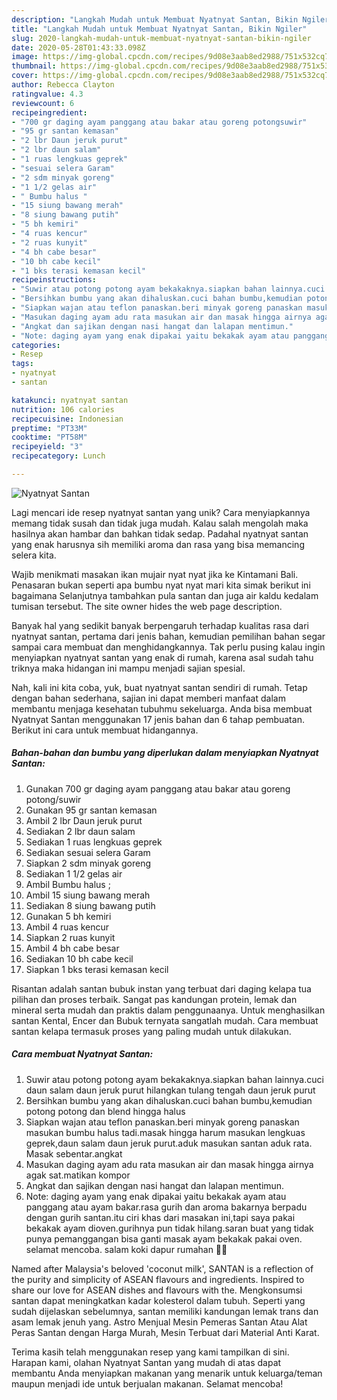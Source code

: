 ```yaml
---
description: "Langkah Mudah untuk Membuat Nyatnyat Santan, Bikin Ngiler"
title: "Langkah Mudah untuk Membuat Nyatnyat Santan, Bikin Ngiler"
slug: 2020-langkah-mudah-untuk-membuat-nyatnyat-santan-bikin-ngiler
date: 2020-05-28T01:43:33.098Z
image: https://img-global.cpcdn.com/recipes/9d08e3aab8ed2988/751x532cq70/nyatnyat-santan-foto-resep-utama.jpg
thumbnail: https://img-global.cpcdn.com/recipes/9d08e3aab8ed2988/751x532cq70/nyatnyat-santan-foto-resep-utama.jpg
cover: https://img-global.cpcdn.com/recipes/9d08e3aab8ed2988/751x532cq70/nyatnyat-santan-foto-resep-utama.jpg
author: Rebecca Clayton
ratingvalue: 4.3
reviewcount: 6
recipeingredient:
- "700 gr daging ayam panggang atau bakar atau goreng potongsuwir"
- "95 gr santan kemasan"
- "2 lbr Daun jeruk purut"
- "2 lbr daun salam"
- "1 ruas lengkuas geprek"
- "sesuai selera Garam"
- "2 sdm minyak goreng"
- "1 1/2 gelas air"
- " Bumbu halus "
- "15 siung bawang merah"
- "8 siung bawang putih"
- "5 bh kemiri"
- "4 ruas kencur"
- "2 ruas kunyit"
- "4 bh cabe besar"
- "10 bh cabe kecil"
- "1 bks terasi kemasan kecil"
recipeinstructions:
- "Suwir atau potong potong ayam bekakaknya.siapkan bahan lainnya.cuci daun salam daun jeruk purut hilangkan tulang tengah daun jeruk purut"
- "Bersihkan bumbu yang akan dihaluskan.cuci bahan bumbu,kemudian potong potong dan blend hingga halus"
- "Siapkan wajan atau teflon panaskan.beri minyak goreng panaskan masukan bumbu halus tadi.masak hingga harum masukan lengkuas geprek,daun salam daun jeruk purut.aduk masukan santan aduk rata. Masak sebentar.angkat"
- "Masukan daging ayam adu rata masukan air dan masak hingga airnya agak sat.matikan kompor"
- "Angkat dan sajikan dengan nasi hangat dan lalapan mentimun."
- "Note: daging ayam yang enak dipakai yaitu bekakak ayam atau panggang atau ayam bakar.rasa gurih dan aroma bakarnya berpadu dengan gurih santan.itu ciri khas dari masakan ini,tapi saya pakai bekakak ayam dioven.gurihnya pun tidak hilang.saran buat yang tidak punya pemanggangan bisa ganti masak ayam bekakak pakai oven. selamat mencoba. salam koki dapur rumahan 👩‍🍳"
categories:
- Resep
tags:
- nyatnyat
- santan

katakunci: nyatnyat santan 
nutrition: 106 calories
recipecuisine: Indonesian
preptime: "PT33M"
cooktime: "PT58M"
recipeyield: "3"
recipecategory: Lunch

---
```



![Nyatnyat Santan](https://img-global.cpcdn.com/recipes/9d08e3aab8ed2988/751x532cq70/nyatnyat-santan-foto-resep-utama.jpg)

Lagi mencari ide resep nyatnyat santan yang unik? Cara menyiapkannya memang tidak susah dan tidak juga mudah. Kalau salah mengolah maka hasilnya akan hambar dan bahkan tidak sedap. Padahal nyatnyat santan yang enak harusnya sih memiliki aroma dan rasa yang bisa memancing selera kita.

Wajib menikmati masakan ikan mujair nyat nyat jika ke Kintamani Bali. Penasaran bukan seperti apa bumbu nyat nyat mari kita simak berikut ini bagaimana Selanjutnya tambahkan pula santan dan juga air kaldu kedalam tumisan tersebut. The site owner hides the web page description.

Banyak hal yang sedikit banyak berpengaruh terhadap kualitas rasa dari nyatnyat santan, pertama dari jenis bahan, kemudian pemilihan bahan segar sampai cara membuat dan menghidangkannya. Tak perlu pusing kalau ingin menyiapkan nyatnyat santan yang enak di rumah, karena asal sudah tahu triknya maka hidangan ini mampu menjadi sajian spesial.


Nah, kali ini kita coba, yuk, buat nyatnyat santan sendiri di rumah. Tetap dengan bahan sederhana, sajian ini dapat memberi manfaat dalam membantu menjaga kesehatan tubuhmu sekeluarga. Anda bisa membuat Nyatnyat Santan menggunakan 17 jenis bahan dan 6 tahap pembuatan. Berikut ini cara untuk membuat hidangannya.

<!--inarticleads1-->

##### Bahan-bahan dan bumbu yang diperlukan dalam menyiapkan Nyatnyat Santan:

1. Gunakan 700 gr daging ayam panggang atau bakar atau goreng potong/suwir
1. Gunakan 95 gr santan kemasan
1. Ambil 2 lbr Daun jeruk purut
1. Sediakan 2 lbr daun salam
1. Sediakan 1 ruas lengkuas geprek
1. Sediakan sesuai selera Garam
1. Siapkan 2 sdm minyak goreng
1. Sediakan 1 1/2 gelas air
1. Ambil  Bumbu halus ;
1. Ambil 15 siung bawang merah
1. Sediakan 8 siung bawang putih
1. Gunakan 5 bh kemiri
1. Ambil 4 ruas kencur
1. Siapkan 2 ruas kunyit
1. Ambil 4 bh cabe besar
1. Sediakan 10 bh cabe kecil
1. Siapkan 1 bks terasi kemasan kecil


Risantan adalah santan bubuk instan yang terbuat dari daging kelapa tua pilihan dan proses terbaik. Sangat pas kandungan protein, lemak dan mineral serta mudah dan praktis dalam penggunaanya. Untuk menghasilkan santan Kental, Encer dan Bubuk ternyata sangatlah mudah. Cara membuat santan kelapa termasuk proses yang paling mudah untuk dilakukan. 

<!--inarticleads2-->

##### Cara membuat Nyatnyat Santan:

1. Suwir atau potong potong ayam bekakaknya.siapkan bahan lainnya.cuci daun salam daun jeruk purut hilangkan tulang tengah daun jeruk purut
1. Bersihkan bumbu yang akan dihaluskan.cuci bahan bumbu,kemudian potong potong dan blend hingga halus
1. Siapkan wajan atau teflon panaskan.beri minyak goreng panaskan masukan bumbu halus tadi.masak hingga harum masukan lengkuas geprek,daun salam daun jeruk purut.aduk masukan santan aduk rata. Masak sebentar.angkat
1. Masukan daging ayam adu rata masukan air dan masak hingga airnya agak sat.matikan kompor
1. Angkat dan sajikan dengan nasi hangat dan lalapan mentimun.
1. Note: daging ayam yang enak dipakai yaitu bekakak ayam atau panggang atau ayam bakar.rasa gurih dan aroma bakarnya berpadu dengan gurih santan.itu ciri khas dari masakan ini,tapi saya pakai bekakak ayam dioven.gurihnya pun tidak hilang.saran buat yang tidak punya pemanggangan bisa ganti masak ayam bekakak pakai oven. selamat mencoba. salam koki dapur rumahan 👩‍🍳


Named after Malaysia&#39;s beloved &#39;coconut milk&#39;, SANTAN is a reflection of the purity and simplicity of ASEAN flavours and ingredients. Inspired to share our love for ASEAN dishes and flavours with the. Mengkonsumsi santan dapat meningkatkan kadar kolesterol dalam tubuh. Seperti yang sudah dijelaskan sebelumnya, santan memiliki kandungan lemak trans dan asam lemak jenuh yang. Astro Menjual Mesin Pemeras Santan Atau Alat Peras Santan dengan Harga Murah, Mesin Terbuat dari Material Anti Karat. 

Terima kasih telah menggunakan resep yang kami tampilkan di sini. Harapan kami, olahan Nyatnyat Santan yang mudah di atas dapat membantu Anda menyiapkan makanan yang menarik untuk keluarga/teman maupun menjadi ide untuk berjualan makanan. Selamat mencoba!
